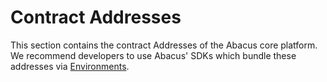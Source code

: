 # Contract Addresses

This section contains the contract Addresses of the Abacus core platform. We recommend developers to use Abacus' SDKs which bundle these addresses via [Environments](../developers/environments.md).
